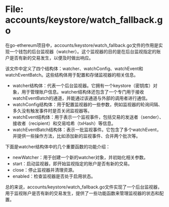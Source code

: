 # File: accounts/keystore/watch_fallback.go

在go-ethereum项目中，accounts/keystore/watch_fallback.go文件的作用是实现一个钱包的后台监视器（watcher）。这个监视器的目的是在后台监视指定的账户是否有新的交易发生，以便及时做出响应。

该文件中定义了四个结构体：watcher、watchConfig、watchEvent和watchEventBatch。这些结构体用于配置和存储监视器的相关信息。

- watcher结构体：代表一个后台监视器。它拥有一个keystore（密钥库）对象，用于管理账户信息。watcher结构体还包含了一个专门用于接收watchEventBatch的通道，并能通过该通道与外部的调用者进行通信。
- watchConfig结构体：用于配置监视器的一些参数，例如监视器的轮询间隔、多久没有触发事件时是否关闭监视器等。
- watchEvent结构体：用于表示一个监视事件，包括交易的发送者（sender）、接收者（recipient）和交易哈希（txHash）等信息。
- watchEventBatch结构体：表示一批监视事件。它包含了多个watchEvent，并提供一些操作方法，比如添加新的监视事件、合并两个批次等。

下面是watcher结构体中的几个重要函数的功能介绍：
- newWatcher：用于创建一个新的watcher对象，并初始化相关参数。
- start：启动监视器，即开始监视指定的账户是否有新的交易。
- close：停止监视器并清理资源。
- enabled：检查监视器是否处于启用状态。

总的来说，accounts/keystore/watch_fallback.go文件实现了一个后台监视器，用于监视账户是否有新的交易发生，提供了一些功能函数来管理监视器的状态和配置。

